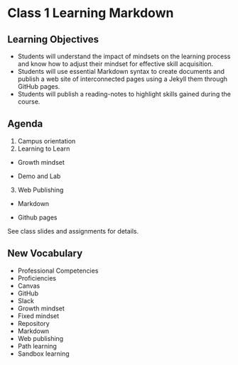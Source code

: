 # Class 1 Learning Markdown

## Learning Objectives

- Students will understand the impact of mindsets on the learning process and know how to adjust their mindset for effective skill acquisition.
- Students will use essential Markdown syntax to create documents and publish a web site of interconnected pages using a Jekyll them through GitHub pages.
- Students will publish a reading-notes to highlight skills gained during the course.

## Agenda

1. Campus orientation
2. Learning to Learn

- Growth mindset

- Demo and Lab

3. Web Publishing

- Markdown

- Github pages

See class slides and assignments for details.

## New Vocabulary

- Professional Competencies
- Proficiencies
- Canvas
- GitHub
- Slack
- Growth mindset
- Fixed mindset
- Repository
- Markdown
- Web publishing
- Path learning
- Sandbox learning
